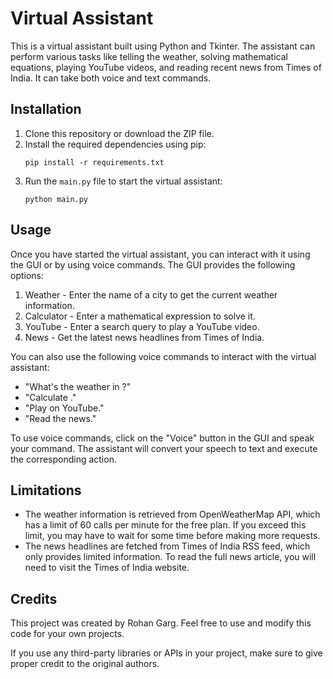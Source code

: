 # Virtual Assistant

This is a virtual assistant built using Python and Tkinter. The assistant can perform various tasks like telling the weather, solving mathematical equations, playing YouTube videos, and reading recent news from Times of India. It can take both voice and text commands.

## Installation

1. Clone this repository or download the ZIP file.
2. Install the required dependencies using pip:
   ```
   pip install -r requirements.txt
   ```
3. Run the `main.py` file to start the virtual assistant:
   ```
   python main.py
   ```

## Usage

Once you have started the virtual assistant, you can interact with it using the GUI or by using voice commands. The GUI provides the following options:

1. Weather - Enter the name of a city to get the current weather information.
2. Calculator - Enter a mathematical expression to solve it.
3. YouTube - Enter a search query to play a YouTube video.
4. News - Get the latest news headlines from Times of India.

You can also use the following voice commands to interact with the virtual assistant:

- "What's the weather in <city>?"
- "Calculate <expression>."
- "Play <query> on YouTube."
- "Read the news."

To use voice commands, click on the "Voice" button in the GUI and speak your command. The assistant will convert your speech to text and execute the corresponding action. 

## Limitations

- The weather information is retrieved from OpenWeatherMap API, which has a limit of 60 calls per minute for the free plan. If you exceed this limit, you may have to wait for some time before making more requests.
- The news headlines are fetched from Times of India RSS feed, which only provides limited information. To read the full news article, you will need to visit the Times of India website.

## Credits

This project was created by Rohan Garg. Feel free to use and modify this code for your own projects. 

If you use any third-party libraries or APIs in your project, make sure to give proper credit to the original authors. 
